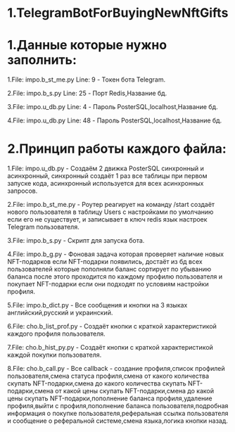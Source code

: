# 1.TelegramBotForBuyingNewNftGifts
# 1.Данные которые нужно заполнить:
1.File: impo.b_st_me.py Line: 9 - Токен бота Telegram.

2.File: impo.b_s.py Line: 25 - Порт Redis,Название бд.

3.File: impo.u_db.py Line: 4 - Пароль PosterSQL,localhost,Название бд. 

4.File: impo.u_db.py Line: 48 - Пароль PosterSQL,localhost,Название бд. 

# 2.Принцип работы каждого файла:
1.File: impo.u_db.py - Создаём 2 движка PosterSQL синхронный и асинхронный, синхронный создаёт 1 раз все таблицы при первом запуске кода, асинхронный используется для всех асинхронных запросов.

2.File: impo.b_st_me.py - Роутер реагирует на команду /start создаёт нового пользователя в таблицу Users с настройками по умолчанию если его не существует, и записывает в ключ redis язык настроек Telegram пользователя.

3.File: impo.b_s.py - Скрипт для запуска бота.

4.File: impo.b_g.py - Фоновая задача которая проверяет наличие новых NFT-подарков если NFT-подарки появились, достаёт из бд всех пользователей которые пополняли баланс сортирует по убыванию баланса после этого проходится по каждому профилю пользователя и покупает NFT-подарки если они подходят по условиям настройки профиля.

5.File: impo.b_dict.py - Все сообщения и кнопки на 3 языках английский,русский и украинский.

6.File: cho.b_list_prof.py - Создаёт кнопки с краткой характеристикой каждого профиля пользователя.

7.File: cho.b_hist_py.py - Создаёт кнопки с краткой характеристикой каждой покупки пользователя.

8.File: cho.b_call.py - Все callback - создание профиля,список профилей пользователя,смена статуса профиля,смена от какого количества скупать NFT-подарки,смена до какого количества скупать NFT-подарки,смена от какой цены скупать NFT-подарки,смена до какой цены скупать NFT-подарки,пополнение баланса профиля,удаление профиля,выйти с профиля,пополнение баланса пользователя,подробная информация о покупке пользователя,реферальная ссылка пользователя и сообщение о реферальной системе,смена языка,логика кнопки назад.
